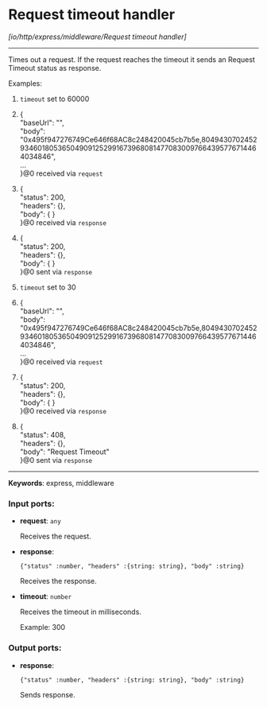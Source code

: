 # Request timeout handler

_[io/http/express/middleware/Request timeout handler]_

---

Times out a request. If the request reaches the timeout it sends an Request Timeout status as response.   
  
Examples:  
  
1. `timeout` set to 60000  
2. {  
  "baseUrl": "",  
  "body": "0x495f947276749Ce646f68AC8c248420045cb7b5e,80494307024529346018053650490912529916739680814770830097664395776714464034846",  
...  
}@0 received via `request`  
3. {  
  "status": 200,  
  "headers": {},  
  "body": { }  
}@0 received via `response`  
4. {  
  "status": 200,  
  "headers": {},  
  "body": { }  
}@0 sent via `response`  
  
  
1. `timeout` set to 30  
2. {  
  "baseUrl": "",  
  "body": "0x495f947276749Ce646f68AC8c248420045cb7b5e,80494307024529346018053650490912529916739680814770830097664395776714464034846",  
...  
}@0 received via `request`  
3. {  
  "status": 200,  
  "headers": {},  
  "body": { }  
}@0 received via `response`  
4. {  
  "status": 408,  
  "headers": {},  
  "body": "Request Timeout"  
}@0 sent via `response`  
  
  

---

__Keywords__: express, middleware

### Input ports:

* __request__: ` any `

    Receives the request.


* __response__: 
    ```
    {"status" :number, "headers" :{string: string}, "body" :string}
    ```

    Receives the response.


* __timeout__: ` number `

    Receives the timeout in milliseconds.
    
    Example: 
    300

### Output ports:

* __response__: 
    ```
    {"status" :number, "headers" :{string: string}, "body" :string}
    ```

    Sends response.

